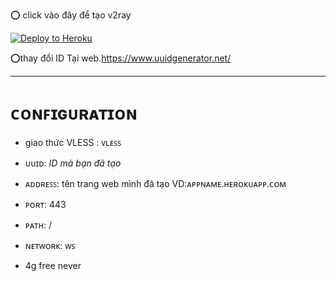 
⭕ click vào đây để tạo v2ray  

<p><a href="https://dashboard.heroku.com/new?template=https://github.com/huyv2ray/heroku-xray-server"> <img src="https://www.herokucdn.com/deploy/button.svg" alt="Deploy to Heroku" /></a></p>



⭕thay đổi ID Tại web.https://www.uuidgenerator.net/

______
# ᴄᴏɴꜰɪɢᴜʀᴀᴛɪᴏɴ

- giao thức VLESS : ᴠʟᴇꜱꜱ

- ᴜᴜɪᴅ: *ID mà bạn đã tạo*

- ᴀᴅᴅʀᴇꜱꜱ: tên trang web mình đã tạo VD:ᴀᴘᴘɴᴀᴍᴇ.ʜᴇʀᴏᴋᴜᴀᴘᴘ.ᴄᴏᴍ

- ᴘᴏʀᴛ: 443

- ᴘᴀᴛʜ: /

- ɴᴇᴛᴡᴏʀᴋ: ᴡꜱ
- 4g free never
